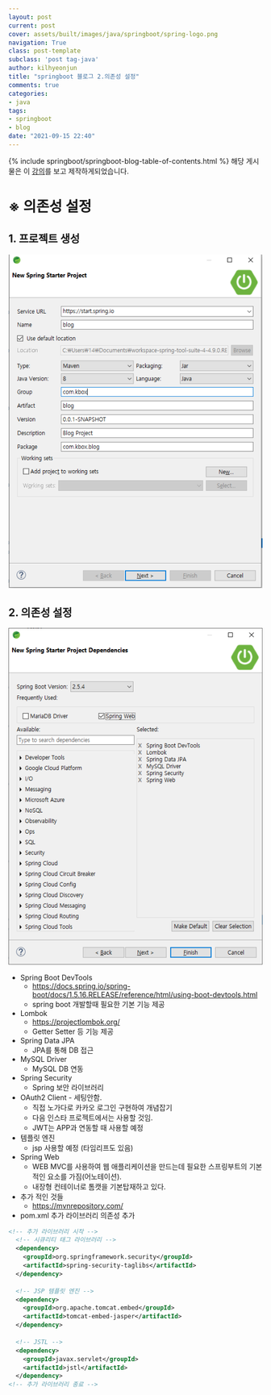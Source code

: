 ```yaml
---
layout: post
current: post
cover: assets/built/images/java/springboot/spring-logo.png
navigation: True
class: post-template
subclass: 'post tag-java'
author: kilhyeonjun
title: "springboot 블로그 2.의존성 설정"
comments: true
categories:
- java
tags:
- springboot
- blog
date: "2021-09-15 22:40"
---
```

{% include springboot/springboot-blog-table-of-contents.html %}
해당 게시물은 이 [강의](https://edu.goorm.io/lecture/24605/스프링부트-나만의-블로그-만들기)를 보고 제작하게되었습니다.

# ※ 의존성 설정

## 1. 프로젝트 생성
![img](assets/built/images/java/springboot/projectInit.PNG)

## 2. 의존성 설정
![img](assets/built/images/java/springboot/dependencies.png)
- Spring Boot DevTools
  - https://docs.spring.io/spring-boot/docs/1.5.16.RELEASE/reference/html/using-boot-devtools.html
  - spring boot 개발할때 필요한 기본 기능 제공
- Lombok
  - https://projectlombok.org/
  - Getter Setter 등 기능 제공
- Spring Data JPA
  - JPA를 통해 DB 접근
- MySQL Driver
  - MySQL DB 연동
- Spring Security
  - Spring 보안 라이브러리
- OAuth2 Client - 세팅안함.
  - 직접 노가다로 카카오 로그인 구현하여 개념잡기
  - 다음 인스타 프로젝트에서는 사용할 것임.
  - JWT는 APP과 연동할 때 사용할 예정
- 템플릿 엔진
  - jsp 사용할 예정 (타임리프도 있음)
- Spring Web
  - WEB MVC를 사용하여 웹 애플리케이션을 만드는데 필요한 스프링부트의 기본적인 요소를 가짐(어노테이션).
  - 내장형 컨테이너로 톰캣을 기본탑재하고 있다.
- 추가 적인 것들
  - https://mvnrepository.com/
- pom.xml 추가 라이브러리 의존성 추가
~~~xml
<!-- 추가 라이브러리 시작 -->
  <!-- 시큐리티 태그 라이브러리 -->
  <dependency>
    <groupId>org.springframework.security</groupId>
    <artifactId>spring-security-taglibs</artifactId>
  </dependency>
  
  <!-- JSP 템플릿 엔진 -->
  <dependency>
    <groupId>org.apache.tomcat.embed</groupId>
    <artifactId>tomcat-embed-jasper</artifactId>
  </dependency>
  
  <!-- JSTL -->
  <dependency>
    <groupId>javax.servlet</groupId>
    <artifactId>jstl</artifactId>
  </dependency>
<!-- 추가 라이브러리 종료 -->
~~~